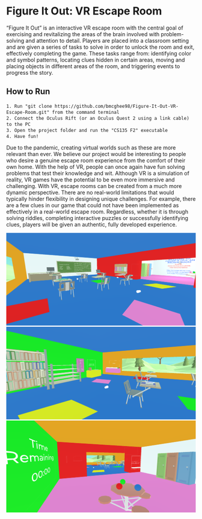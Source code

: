 # Figure It Out: VR Escape Room

“Figure It Out” is an interactive VR escape room with the central goal of exercising and revitalizing the areas of the brain involved with problem-solving and attention to detail. Players are placed into a classroom setting and are given a series of tasks to solve in order to unlock the room and exit, effectively completing the game. These tasks range from: identifying color and symbol patterns, locating clues hidden in certain areas, moving and placing objects in different areas of the room, and triggering events to progress the story.

## How to Run

```
1. Run "git clone https://github.com/bmcghee98/Figure-It-Out-VR-Escape-Room.git" from the command terminal
2. Connect the Oculus Rift (or an Oculus Quest 2 using a link cable) to the PC
3. Open the project folder and run the "CS135 F2" executable
4. Have fun!
```
Due to the pandemic, creating virtual worlds such as these are more relevant than ever. We believe our project would be interesting to people who desire a genuine escape room experience from the comfort of their own home. With the help of VR, people can once again have fun solving problems that test their knowledge and wit. Although VR is a simulation of reality, VR games have the potential to be even more immersive and challenging. With VR, escape rooms can be created from a much more dynamic perspective. There are no real-world limitations that would typically hinder flexibility in designing unique challenges. For example, there are a few clues in our game that could not have been implemented as effectively in a real-world escape room. Regardless, whether it is through solving riddles, completing interactive puzzles or successfully identifying clues, players will be given an authentic, fully developed experience. 

![alt text](https://github.com/bmcghee98/Figure-It-Out-VR-Escape-Room/blob/main/Screenshot_3.png?raw=true)
![alt text](https://github.com/bmcghee98/Figure-It-Out-VR-Escape-Room/blob/main/Screenshot_4.png?raw=true)
![alt text](https://github.com/bmcghee98/Figure-It-Out-VR-Escape-Room/blob/main/Screenshot_5.png?raw=true)

